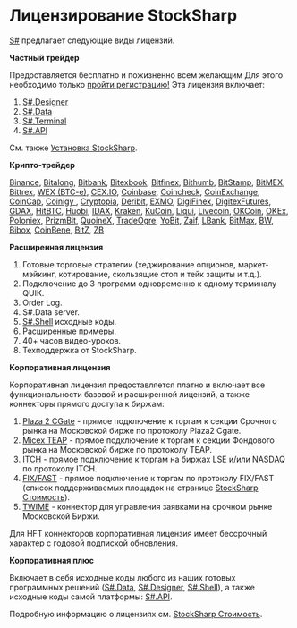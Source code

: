 # Лицензирование StockSharp

[S\#](StockSharpAbout.md) предлагает следующие виды лицензий.

**Частный трейдер**

Предоставляется бесплатно и пожизненно всем желающим Для этого необходимо только [пройти регистрацию\!](https://stocksharp.ru/register/) Эта лицензия включает: 

1. [S\#.Designer](Designer.md)
2. [S\#.Data](Hydra.md)
3. [S\#.Terminal](Terminal.md)
4. [S\#.API](StockSharpAbout.md)

Cм. также [Установка StockSharp](StockSharpInstall.md).

**Крипто\-трейдер**

[Binance](Binance.md), [Bitalong](Bitalong.md), [Bitbank](Bitbank.md), [Bitexbook](Bitexbook.md), [Bitfinex](Bitfinex.md), [Bithumb](Bithumb.md), [BitStamp](BitStamp.md), [BitMEX](Bitmex.md), [Bittrex](Bittrex.md), [WEX (BTC\-e)](Btce.md), [CEX.IO](Cex.md), [Coinbase](Coinbase.md), [Coincheck](Coincheck.md), [CoinExchange](CoinExchange.md), [CoinCap](CoinCap.md), [Coinigy ](Coinigy.md), [Cryptopia](Cryptopia.md), [Deribit](Deribit.md), [EXMO](Exmo.md), [DigiFinex](Digifinex.md), [DigitexFutures](DigitexFutures.md), [GDAX](GDAX.md), [HitBTC](HitBTC.md), [Huobi](Huobi.md), [IDAX](Idax.md), [Kraken](Kraken.md), [KuCoin](Kucoin.md), [Liqui](Liqui.md), [Livecoin](LiveCoin.md), [OKCoin](OKCoin.md), [OKEx](Okex.md), [Poloniex](Poloniex.md), [PrizmBit](PrizmBit.md), [QuoineX](Quoinex.md), [TradeOgre](TradeOrge.md), [YoBit](Yobit.md), [Zaif](Zaif.md), [LBank](LBank.md), [BitMax](BitMax.md), [BW](BW.md), [Bibox](Bibox.md), [CoinBene](CoinBene.md), [BitZ](BitZ.md), [ZB](ZB.md)

**Расширенная лицензия**

1. Готовые торговые стратегии (хеджирование опционов, маркет\-мэйкинг, котирование, скользящие стоп и тейк защиты и т.д.).
2. Подключение до 3 программ одновременно к одному терминалу QUIK.
3. Order Log.
4. S\#.Data server.
5. [S\#.Shell](https://stocksharp.ru/products/shell/) исходные коды.
6. Расширенные примеры.
7. 40+ часов видео\-уроков.
8. Техподдержка от StockSharp.

**Корпоративная лицензия**

Корпоративная лицензия предоставляется платно и включает все функциональности базовой и расширенной лицензий, а также коннекторы прямого доступа к биржам: 

1. [Plaza 2 CGate](Plaza.md) \- прямое подключение к торгам к секции Срочного рынка на Московской бирже по протоколу Plaza2 Cgate.
2. [Micex TEAP](Micex.md) \- прямое подключение к торгам к секции Фондового рынка на Московской бирже по протоколу TEAP.
3. [ITCH](ITCH.md) \- прямое подключение к торгам на биржах LSE и\/или NASDAQ по протоколу ITCH.
4. [FIX\/FAST](Fix.md) \- прямое подключение к торгам по протоколу FIX\/FAST (список поддерживаемых площадок на странице [StockSharp Стоимость](https://stocksharp.ru/products/pricing/)).
5. [TWIME](TWIME.md) \- коннектор для управления заявками на срочном рынке Московской Биржи.

Для HFT коннекторов корпоративная лицензия имеет бессрочный характер с годовой подпиской обновления. 

**Корпоративная плюс**

Включает в себя исходные коды любого из наших готовых программных решений ([S\#.Data](Hydra.md), [S\#.Designer](Designer.md), [S\#.Shell](https://stocksharp.ru/products/shell/)), а также исходные коды самой платформы: [S\#.API](StockSharpAbout.md).

Подробную информацию о лицензиях см. [StockSharp Стоимость](https://stocksharp.ru/products/pricing/). 
